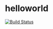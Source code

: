 # helloworld
[![Build Status](https://travis-ci.com/Facecircccccle/helloworld.svg?branch=main)](https://travis-ci.com/Facecircccccle/helloworld)
